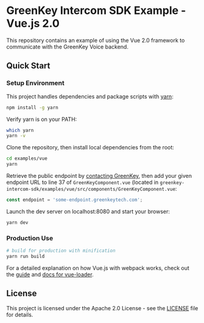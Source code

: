 # GreenKey Intercom SDK Example - Vue.js 2.0

This repository contains an example of using the Vue 2.0 framework to communicate with the GreenKey Voice backend.

## Quick Start

### Setup Environment

This project handles dependencies and package scripts with [yarn](https://www.npmjs.com/package/yarn):
```bash
npm install -g yarn
```

Verify yarn is on your PATH:
```bash
which yarn
yarn -v
```

Clone the repository, then install local dependencies from the root:
```bash
cd examples/vue
yarn
```

Retrieve the public endpoint by [contacting GreenKey](http://greenkeytech.com/contact-us), then add your given endpoint URL to line 37 of `GreenKeyComponent.vue` (located in `greenkey-intercom-sdk/examples/vue/src/components/GreenKeyComponent.vue`:
```javascript
const endpoint = 'some-endpoint.greenkeytech.com';
```

Launch the dev server on localhost:8080 and start your browser:
```bash
yarn dev
```

### Production Use

``` bash
# build for production with minification
yarn run build
```

For a detailed explanation on how Vue.js with webpack works, check out the [guide](http://vuejs-templates.github.io/webpack/) and [docs for vue-loader](http://vuejs.github.io/vue-loader).

## License

This project is licensed under the Apache 2.0 License - see the [LICENSE](LICENSE) file for details.
